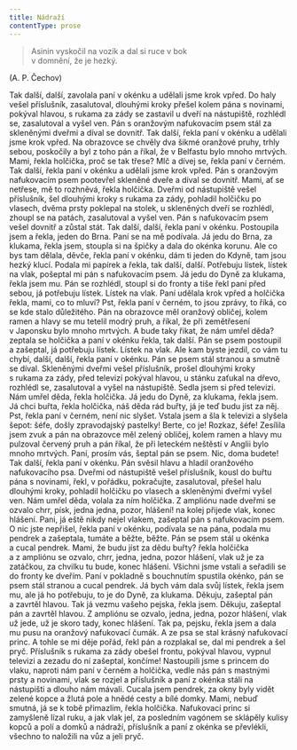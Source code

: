 ```yaml
---
title: Nádraží
contentType: prose
---
```


<section>

> Asinin vyskočil na vozík a dal si ruce v bok  
> v domnění, že je hezký.

(A. P. Čechov)

Tak další, další, zavolala paní v okénku a udělali jsme krok vpřed. Do haly vešel příslušník, zasalutoval, dlouhými kroky přešel kolem pána s novinami, pokýval hlavou, s rukama za zády se zastavil u dveří na nástupiště, rozhlédl se, zasalutoval a vyšel ven. Pán s oranžovým nafukovacím psem stál za skleněnými dveřmi a díval se dovnitř. Tak další, řekla paní v okénku a udělali jsme krok vpřed. Na obrazovce se chvěly dva šikmé oranžové pruhy, trhly sebou, poskočily a byl z toho pán a říkal, že v Belfastu bylo mnoho mrtvých. Mami, řekla holčička, proč se tak třese? Mlč a dívej se, řekla paní v černém. Tak další, řekla paní v okénku a udělali jsme krok vpřed. Pán s oranžovým nafukovacím psem pootevřel skleněné dveře a díval se dovnitř. Mami, ať se netřese, mě to rozhněvá, řekla holčička. Dveřmi od nástupiště vešel příslušník, šel dlouhými kroky s rukama za zády, pohladil holčičku po vlasech, dvěma prsty poklepal na stolek, u skleněných dveří se rozhlédl, zhoupl se na patách, zasalutoval a vyšel ven. Pán s nafukovacím psem vešel dovnitř a zůstal stát. Tak další, další, řekla paní v okénku. Postoupila jsem a řekla, jeden do Brna. Paní se na mě podívala. Já jedu do Brna, za klukama, řekla jsem, stoupla si na špičky a dala do okénka korunu. Ale co bys tam dělala, děvče, řekla paní v okénku, dám ti jeden do Kdyně, tam jsou hezký klucí. Podala mi papírek a řekla, tak další, další. Potřebuju lístek, lístek na vlak, pošeptal mi pán s nafukovacím psem. Já jedu do Dyně za klukama, řekla jsem mu. Pán se rozhlédl, stoupl si do fronty a tiše řekl paní před sebou, já potřebuju lístek. Lístek na vlak. Paní udělala krok vpřed a holčička řekla, mami, co to mluví? Pst, řekla paní v černém, to jsou zprávy, to říká, co se kde stalo důležitého. Pán na obrazovce měl oranžový obličej, kolem ramen a hlavy se mu tetelil modrý pruh, a říkal, že při zemětřesení v Japonsku bylo mnoho mrtvých. A bude taky řikat, že nám umřel děda? zeptala se holčička a paní v okénku řekla, tak další. Pán se psem postoupil a zašeptal, já potřebuju lístek. Lístek na vlak. Ale kam byste jezdil, co vám tu chybí, další, další, řekla paní v okénku. Pán se psem stál stranou a smutně se díval. Skleněnými dveřmi vešel příslušník, prošel dlouhými kroky s rukama za zády, před televizí pokýval hlavou, u stánku zaťukal na dřevo, rozhlédl se, zasalutoval a vyšel na nástupiště. Sedla jsem si před televizi. Nám umřel děda, řekla holčička. Já jedu do Dyně, za klukama, řekla jsem. Já chci buřta, řekla holčička, náš děda rád buřty, já je teď budu jíst za něj. Pst, řekla paní v černém, není nic slyšet. Vstala jsem a šla k televizi a slyšela šepot: šéfe, došly zpravodajský pastelky! Berte, co je! Rozkaz, šéfe! Zesílila jsem zvuk a pán na obrazovce měl zelený obličej, kolem ramen a hlavy mu pulzoval červený pruh a pán říkal, že při leteckém neštěstí v Anglii bylo mnoho mrtvých. Paní, prosím vás, šeptal pán se psem. Nic, doma budete! Tak další, řekla paní v okénku. Pán svěsil hlavu a hladil oranžového nafukovacího psa. Dveřmi od nástupiště vešel příslušník, kousl do buřtu pána s novinami, řekl, v pořádku, pokračujte, zasalutoval, přešel halu dlouhými kroky, pohladil holčičku po vlasech a skleněnými dveřmi vyšel ven. Nám umřel děda, volala za ním holčička. Z ampliónu nade dveřmi se ozvalo chrr, písk, jedna jedna, pozor, hlášení! na kolej přijede vlak, konec hlášení. Pani, já eště nikdy nejel vlakem, zašeptal pán s nafukovacím psem. O nic jste nepřišel, řekla paní v okénku, podívala se na pána, podala mu pendrek a zašeptala, tumáte a běžte, běžte. Pán se psem stál u okénka a cucal pendrek. Mami, že budu jíst za dědu buřty? řekla holčička a z ampliónu se ozvalo, chrr, jedna, jedna, pozor hlášení, vlak už je za zatáčkou, za chvilku tu bude, konec hlášení. Všichni jsme vstali a seřadili se do fronty ke dveřím. Paní v pokladně s bouchnutím spustila okénko, pán se psem stál stranou a cucal pendrek. Já bych vám dala svůj lístek, řekla jsem mu, ale já ho potřebuju, to je do Dyně, za klukama. Děkuju, zašeptal pán a zavrtěl hlavou. Tak já vezmu vašeho pejska, řekla jsem. Děkuju, zašeptal pán a zavrtěl hlavou. Z ampliónu se ozvalo, jedna, jedna, pozor hlášení, vlak už jede, už je skoro tady, konec hlášení. Tak pa, pejsku, řekla jsem a dala mu pusu na oranžový nafukovací čumák. A ze psa se stal krásný nafukovací princ. A tohle se mi děje pořád, řekl pán a rozplakal se, dal mi pendrek a šel pryč. Příslušník s rukama za zády obešel frontu, pokýval hlavou, vypnul televizi a zezadu do ní zašeptal, končíme! Nastoupili jsme s princem do vlaku, naproti nám paní v černém a holčička, vedle nás pán s mastnými prsty a novinami, vlak se rozjel a příslušník a paní z okénka stáli na nástupišti a dlouho nám mávali. Cucala jsem pendrek, za okny byly vidět zelené kopce a žlutá pole a hnědé cesty a bílé domky. Mami, nebuď smutná, já se k tobě přimazlim, řekla holčička. Nafukovací princ si zamyšleně lízal ruku, a jak vlak jel, za posledním vagónem se sklápěly kulisy kopců a polí a domků a nádraží, příslušník a paní z okénka se převlékli, všechno to naložili na vůz a jeli pryč.

</section>
